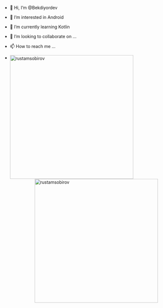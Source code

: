 - 👋 Hi, I’m @Bekdiyordev
- 👀 I’m interested in Android
- 🌱 I’m currently learning Kotlin
- 💞️ I’m looking to collaborate on ...
- 📫 How to reach me ...

- <img width="400" align="left" src="https://github-readme-stats.vercel.app/api?username=rustamsobirov&theme=github_dark&show_icons=true&locale=en" alt="rustamsobirov" />
<img width="400" align="right" src="https://github-readme-streak-stats.herokuapp.com?user=rustamsobirov&theme=tokyonight_duo&hide_border=true" alt="rustamsobirov" />

